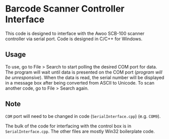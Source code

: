 # Barcode Scanner Controller Interface

This code is designed to interface with the Awoo SCB-100 scanner controller via serial port. Code is designed in C/C++ for Windows.

## Usage

To use, go to File > Search to start polling the desired COM port for data. The program will wait until data is presented on the COM port (*program will be unresponsive*). When the data is read, the serial number will be displayed in a message box after being converted from ASCII to Unicode. To scan another code, go to File > Search again.

## Note

`COM` port will need to be changed in code (`SerialInterface.cpp`) (e.g. `COM9`).

The bulk of the code for interfacing with the control box is in `SerialInterface.cpp`. The other files are mostly Win32 boilerplate code.
